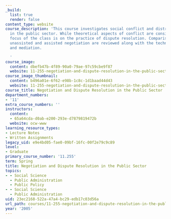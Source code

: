 ```yaml
---
_build:
  list: true
  render: false
content_type: website
course_description: 'This course investigates social conflict and distributional disputes
  in the public sector. While theoretical aspects of conflict are considered, the
  focus of the class is on the practice of dispute resolution. Comparisons between
  unassisted and assisted negotiation are reviewed along with the techniques of facilitation
  and mediation.

  '
course_image:
  content: dbefb47b-4f89-90a0-79ae-97c59cbe9f87
  website: 11-255-negotiation-and-dispute-resolution-in-the-public-sector-spring-2005
course_image_thumbnail:
  content: b496a01e-6f62-e98b-1c8c-1d1baad44d43
  website: 11-255-negotiation-and-dispute-resolution-in-the-public-sector-spring-2005
course_title: Negotiation and Dispute Resolution in the Public Sector
department_numbers:
- '11'
extra_course_numbers: ''
instructors:
  content:
  - 65a64cda-d0ab-e200-293e-d7879819472b
  website: ocw-www
learning_resource_types:
- Lecture Notes
- Written Assignments
legacy_uid: e9e4bd05-fae0-09bf-16fc-00f2e79c9c89
level:
- Graduate
primary_course_number: '11.255'
term: Spring
title: Negotiation and Dispute Resolution in the Public Sector
topics:
- - Social Science
  - Public Administration
  - Public Policy
- - Social Science
  - Public Administration
uid: 23ec2168-522a-47a4-bc29-edb17c03d56a
url_path: courses/11-255-negotiation-and-dispute-resolution-in-the-public-sector-spring-2005
year: '2005'
---
```

